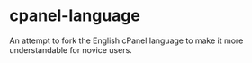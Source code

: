 cpanel-language
===============

An attempt to fork the English cPanel language to make it more understandable for novice users.
